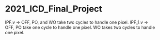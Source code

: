 # 2021_ICD_Final_Project

IPF.v => OFF, PO, and WO take two cycles to handle one pixel.
IPF_1.v => OFF, PO take one cycle to handle one pixel. WO takes two cycles to handle one pixel.

 

